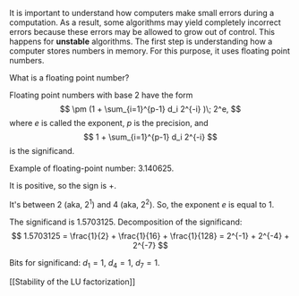 It is important to understand how computers make small errors during a computation. As a result, some algorithms may yield completely incorrect errors because these errors may be allowed to grow out of control. This happens for **unstable** algorithms. The first step is understanding how a computer stores numbers in memory. For this purpose, it uses floating point numbers.

What is a floating point number?

Floating point numbers with base 2 have the form 
$$
\pm (1 + \sum_{i=1}^{p-1} d_i 2^{-i} )\; 2^e,
$$
where $e$ is called the exponent, $p$ is the precision, and 
$$
1 + \sum_{i=1}^{p-1} d_i 2^{-i}
$$
is the significand.

Example of floating-point number: 3.140625.

It is positive, so the sign is $+$.

It's between $2$ (aka, $2^1$) and $4$ (aka, $2^2$). So, the exponent $e$ is equal to $1$.

The significand is 1.5703125. Decomposition of the significand:
$$
1.5703125 = \frac{1}{2} + \frac{1}{16} + \frac{1}{128} = 2^{-1} + 2^{-4} + 2^{-7}
$$

Bits for significand: $d_1 = 1$, $d_4 = 1$, $d_7 = 1$.

[[Stability of the LU factorization]]